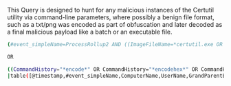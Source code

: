 This Query is designed to hunt for any malicious instances of the Certutil utility via command-line parameters, where possibly a benign file format, such as a txt/png was encoded as part of obfuscation and later decoded as a final malicious payload like a batch or an executable file.

```bash
(#event_simpleName=ProcessRollup2 AND ((ImageFileName=*certutil.exe OR FileName=certutil.exe OR OriginalFilename=CertUtil.exe) AND ((CommandLine="*encode*" OR CommandLine="*encodehex*" OR CommandLine="*decode*" OR CommandLine="*decodehex*") AND (CommandLine="*.acl*" OR CommandLine="*.exe*" OR CommandLine="*.dll*" OR CommandLine="*.bat*" OR CommandLine="*.doc*" OR CommandLine="*.gif*" OR CommandLine="*.jpeg*" OR CommandLine="*.jpg*" OR CommandLine="*.mp3*" OR CommandLine="*.pdf*" OR CommandLine="*.png*" OR CommandLine="*.ppt*" OR CommandLine="*.tmp*" OR CommandLine="*.xls*" OR CommandLine="*.xml*" OR CommandLine="*.zip*" OR CommandLine="*.txt*")))) 

OR 

((CommandHistory="*encode*" OR CommandHistory="*encodehex*" OR CommandHistory="*decode*" OR CommandHistory="*decodehex*") AND CommandHistory="*certutil*")
|table([@timestamp,#event_simpleName,ComputerName,UserName,GrandParentBaseFileName,ParentBaseFileName,OriginalFilename,FileName,CommandLine,CommandHistory])
```
